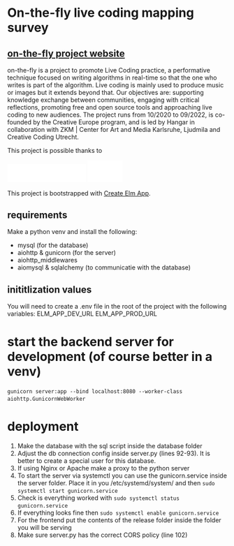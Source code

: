 # On-the-fly live coding mapping survey

 ## [on-the-fly project website](https://onthefly.space/)

 on-the-fly is a project to promote Live Coding practice, a performative technique focused on writing algorithms in real-time so that the one who writes is part of the algorithm. Live coding is mainly used to produce music or images but it extends beyond that. Our objectives are: supporting knowledge exchange between communities, engaging with critical reflections, promoting free and open source tools and approaching live coding to new audiences. The project runs from 10/2020 to 09/2022, is co-founded by the Creative Europe program, and is led by Hangar in collaboration with ZKM | Center for Art and Media Karlsruhe, Ljudmila and Creative Coding Utrecht.

This project is possible thanks to
 
 <img src='public/CCE.png' width=180>

 <img src='public/logo_sci.gif' width=80>

This project is bootstrapped with [Create Elm App](https://github.com/halfzebra/create-elm-app).

## requirements
Make a python venv and install the following:

- mysql (for the database)
- aiohttp & gunicorn (for the server)
- aiohttp_middlewares
- aiomysql & sqlalchemy (to communicatie with the database)

## inititlization values

You will need to create a .env file in the root of the project with the following variables:
ELM_APP_DEV_URL
ELM_APP_PROD_URL

# start the backend server for development (of course better in a venv)
`gunicorn server:app --bind localhost:8080 --worker-class aiohttp.GunicornWebWorker`

# deployment
1. Make the database with the sql script inside the database folder
2. Adjust the db connection config inside server.py (lines 92-93). It is better to create a special user for this database.
3. If using Nginx or Apache make a proxy to the python server
4. To start the server via systemctl you can use the gunicorn.service inside the server folder. Place it in you /etc/systemd/system/ and then
    `sudo systemctl start gunicorn.service`
5. Check is everything worked with `sudo systemctl status gunicorn.service`
6. If everything looks fine then `sudo systemctl enable gunicorn.service`
7. For the frontend put the contents of the release folder inside the folder you will be serving 
8. Make sure server.py has the correct CORS policy (line 102)




